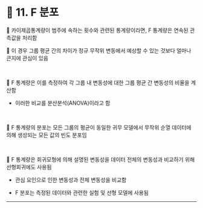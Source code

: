 # 🎰 11. F 분포  

🎲 카이제곱통계량이 범주에 속하는 횟수와 관련된 통계량이라면, F 통계량은 연속된 관측값을 처리함  

🎲 이 경우 그룹 평균 간의 차이가 정규 무작위 변동에서 예상할 수 있는 것보다 얼마나 큰지에 관심이 있음  

<br>  


🎲 F 통계량은 이를 측정하여 각 그룹 내 변동성에 대한 그룹 평균 간 변동성의 비율을 계산함  

- 이러한 비교를 분산분석(ANOVA)이라고 함  
   
<br>  

🎲 F 통계량의 분포는 모든 그룹의 평균이 동일한 귀무 모델에서 무작위 순열 데이터에 의해 생성되는 모든 값의 빈도 분포임    
 

<br>  

🎲 F 통계량은 회귀모형에 의해 설명된 변동성을 데이터 전체의 변동성과 비교하기 위해 선형회귀에도 사용됨  
- 관심 요인으로 인한 변동성과 전체 변동성을 비교함  
 
- F 분포는 측정된 데이터와 관련한 실험 및 선형 모델에 사용됨  
   
 
***  

